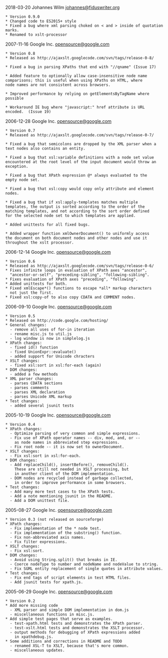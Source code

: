 2018-03-20 Johannes Wilm <johannes@fiduswriter.org>

    * Version 0.9.0
    * Changed code to ES2015+ style
    * Fixed a bug where xml parsing choked on < and > inside of quotation marks.
    * Renamed to xslt-processor

2007-11-16 Google Inc. <opensource@google.com>

    * Version 0.8
    * Released as http://ajaxslt.googlecode.com/svn/tags/release-0-8/

    * Fixed a bug in parsing XPaths that end with "//qname" (Issue 17)

    * Added feature to optionally allow case-insensitive node name
    comparisons; this is useful when using XPaths on HTML, where
    node names are not consistent across browsers.

    * Improved performance by relying on getElementsByTagName where
    possible

    * Workaround IE bug where "javascript:" href attribute is URL
    encoded.  (Issue 19)

2006-12-28 Google Inc. <opensource@google.com>

    * Version 0.7
    * Released as http://ajaxslt.googlecode.com/svn/tags/release-0-7/

    * Fixed a bug that semicolons are dropped by the XML parser when a
    text nodes also contains an entity.

    * Fixed a bug that xsl:variable definitions with a node set value
    encountered at the root level of the input document would throw an
    exception.

    * Fixed a bug that XPath expression @* always evaluated to the
    empty node set.

    * Fixed a bug that xsl:copy would copy only attribute and element
    nodes.

    * Fixed a bug that if xsl:apply-templates matches multiple
    templates, the output is sorted according to the order of the
    matching templates, and not according to the sort order defined
    for the selected node set to which templates are applied.

    * Added unittests for all fixed bugs.

    * Added wrapper function xmlOwnerDocument() to uniformly access
    the document on both document nodes and other nodes and use it
    throughout the xslt processor.

2006-12-14 Google Inc. <opensource@google.com>

    * Version 0.6
    * Released as http://ajaxslt.googlecode.com/svn/tags/release-0-6/
    * Fixes infinite loops in evaluation of XPath axes "ancestor",
      "ancestor-or-self", "preceding-sibling", "following-sibling".
    * Fixes evaluation of XPath axes "preceding", "following".
    * Added unittests for both.
    * Fixed xmlEscape*() functions to escape *all* markup characters
      not just the first.
    * Fixed xsl:copy-of to also copy CDATA and COMMENT nodes.

2006-09-10 Google Inc. <opensource@google.com>

    * Version 0.5
    * Released on http://code.google.com/hosting/
    * General changes:
      - remove all uses of for-in iteration
      - rename misc.js to util.js
      - log window is now in simplelog.js
    * XPath changes:
      - fixed id() function
      - fixed UnionExpr::evaluate()
      - added support for Unicode chracters
    * XSLT changes:
      - fixed xsl:sort in xsl:for-each (again)
    * DOM changes:
      - added a few methods
    * XML parser changes:
      - parses CDATA sections
      - parses comments
      - parses XML declaration
      - parses Unicode XML markup
    * Test changes:
      - added several jsunit tests

2005-10-19 Google Inc. <opensource@google.com>

    * Version 0.4
    * XPath changes:
      - Optimize parsing of very common and simple expressions.
      - Fix use of XPath operator names -- div, mod, and, or --
        as node names in abbreviated step expressions.
      - Fix root node -- it is now set to ownerDocument.
    * XSLT changes:
      - Fix xsl:sort in xsl:for-each.
    * DOM changes:
      - Add replaceChild(), insertBefore(), removeChild().
        These are still not needed in XSLT processing, but
        in another client of the DOM implementation.
      - DOM nodes are recycled instead of garbage collected,
        in order to improve performance in some browsers.
    * Test changes:
      - Add many more test cases to the XPath tests.
      - Add a note mentioning jsunit in the README.
      - Add a DOM unittest file.

2005-08-27 Google Inc. <opensource@google.com>

    * Version 0.3 (not released on sourceforge)
    * XPath changes:
      - Fix implementation of the * node test.
      - Fix implementation of the substring() function.
      - Fix non-abbreviated axis names.
      - Fix filter expressions.
    * XSLT changes:
      - Fix xsl:sort.
    * DOM changes:
      - Avoid using String.split() that breaks in IE.
      - Coerce nodeType to number and nodeName and nodeValue to string.
      - Fix SGML entity replacement of single quotes in attribute values.
    * Test changes:
      - Fix end tags of script elements in test HTML files.
      - Add jsunit tests for xpath.js.

2005-06-29 Google Inc. <opensource@google.com>

    * Version 0.2
    * Add more missing code
      - XML parser and simple DOM implementation in dom.js
      - miscellaneous functions in misc.js.
    * Add simple test pages that serve as examples.
      - test-xpath.html tests and demonstrates the XPath parser.
      - test-xslt.html tests and demonstrates the XSLT processor.
      - output methods for debugging of XPath expressions added
        in xpathdebug.js.
    * Some additions and corrections in README and TODO
      - renamed XSL-T to XSLT, because that's more common.
      - miscellaneous updates.
